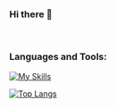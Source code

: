 ### Hi there 👋

<!--
**SantiZapata1/SantiZapata1** is a ✨ _special_ ✨ repository because its `README.md` (this file) appears on your GitHub profile.

Here are some ideas to get you started:

- 🔭 I’m currently working on ...
- 🌱 I’m currently learning ...
- 👯 I’m looking to collaborate on ...
- 🤔 I’m looking for help with ...
- 💬 Ask me about ...
- 📫 How to reach me: ...
- 😄 Pronouns: ...
- ⚡ Fun fact: ...
-->
<br />   

### Languages and Tools:

[![My Skills](https://skillicons.dev/icons?i=arduino,js,cs,java,css,sql,react)](https://skillicons.dev)
<br /> 


[![Top Langs](https://github-readme-stats.vercel.app/api/top-langs/?username=SantiZapata1&layout=compact&theme=vision-friendly-dark)](https://github.com/anuraghazra/github-readme-stats)
